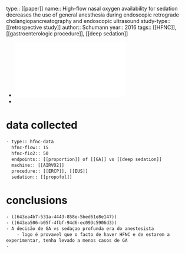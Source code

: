 type:: [[paper]]
name:: High-flow nasal oxygen availability for sedation decreases the use of general anesthesia during endoscopic retrograde cholangiopancreatography and endoscopic ultrasound
study-type:: [[retrospective study]]
author:: Schumann
year:: 2016
tags:: [[HFNC]], [[gastroenterologic procedure]], [[deep sedation]]

- ![WJG-22-10398.pdf](../assets/WJG-22-10398_1681826549368_0.pdf)
-
# data collected
	- type:: hfnc-data
	  hfnc-flow:: 15
	  hfnc-fio2:: 50
	  endpoints:: [[proportion]] of [[GA]] vs [[deep sedation]] 
	  machine:: [[AIRVO2]] 
	  procedure:: [[ERCP]], [[EUS]] 
	  sedation:: [[propofol]]
# conclusions
	- ((643ea4b7-531a-4443-858e-5bed61e8e147))
	- ((643ea506-b05f-4fbf-94d6-ec093c5906d3))
	- A decisão de GA vs sedaçao profunda era do anestesista
		- logo é provavel que o facto de haver HFNC e de estarem a experimentar, tenha levado a menos casos de GA
	-